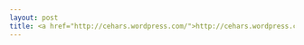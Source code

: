 ```yaml
---
layout: post
title: <a href="http://cehars.wordpress.com/">http://cehars.wordpress.com//</a>
---
```




